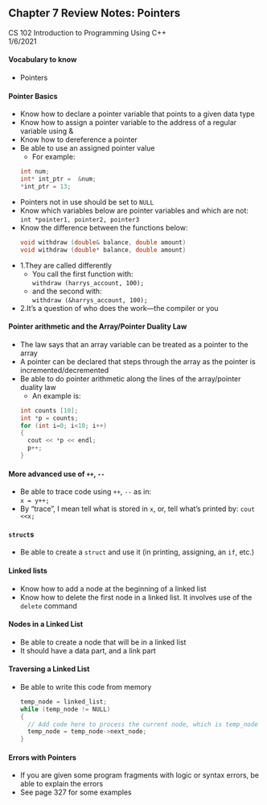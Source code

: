 ## Chapter 7 Review Notes: Pointers
CS 102 Introduction to Programming Using C++  
1/6/2021

#### Vocabulary to know
- Pointers

#### Pointer Basics
- Know how to declare a pointer variable that points to a given data type
- Know how to assign a pointer variable to the address of a regular variable using &
- Know how to dereference a pointer
- Be able to use an assigned pointer value  
  - For example:  
  ```cpp  
  int num;  
  int* int_ptr =  &num;  
  *int_ptr = 13;  
  ```  
- Pointers not in use should be set to `NULL`
- Know which variables below are pointer variables and which are not:  
  `int *pointer1, pointer2, pointer3`
- Know the difference between the functions below:
  ```cpp  
  void withdraw (double& balance, double amount)
  void withdraw (double* balance, double amount)
  ```
- 1.They are called differently
  - You call the first function with:  
    `withdraw (harrys_account, 100);`
  - and the second with:  
    `withdraw (&harrys_account, 100);`
- 2.It’s a question of who does the work—the compiler or you

#### Pointer arithmetic and the Array/Pointer Duality Law
- The law says that an array variable can be treated as a pointer to the array
- A pointer can be declared that steps through the array as the pointer is incremented/decremented
- Be able to do pointer arithmetic along the lines of the array/pointer duality law
  - An example is:  
  ```cpp  
  int counts [10];
  int *p = counts;
  for (int i=0; i<10; i++)
  {
    cout << *p << endl;
    p++;
  }
  ```

#### More advanced use of `++`, `--`
- Be able to trace code using `++`, `--` as in:  
  `x = y++;`  
- By “trace”, I mean tell what is stored in `x`, or, tell what’s printed by:  `cout <<x;`  

#### `struct`s
- Be able to create a `struct` and use it (in printing, assigning, an `if`, etc.)

#### Linked lists
- Know how to add a node at the beginning of a linked list
- Know how to delete the first node in a linked list.  It involves use of the `delete` command

#### Nodes in a Linked List
- Be able to create a node that will be in a linked list
- It should have a data part, and a link part

#### Traversing a Linked List
- Be able to write this code from memory
  ```cpp  
  temp_node = linked_list;
  while (temp_node != NULL)
  {
    // Add code here to process the current node, which is temp_node
    temp_node = temp_node->next_node;
  }
  ```  

#### Errors with Pointers
- If you are given some program fragments with logic or syntax errors, be able to explain the errors
- See page 327 for some examples
